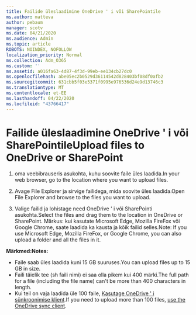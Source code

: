 ```yaml
---
title: Failide üleslaadimine OneDrive ' i või SharePointile
ms.author: matteva
author: pebaum
manager: scotv
ms.date: 04/21/2020
ms.audience: Admin
ms.topic: article
ROBOTS: NOINDEX, NOFOLLOW
localization_priority: Normal
ms.collection: Adm_O365
ms.custom: ''
ms.assetid: a016fa63-4d87-4f3d-99eb-ee134cb27dc0
ms.openlocfilehash: abe05ec2b0529d36114542d828403bf08df0afb2
ms.sourcegitcommit: 631cbb5f03e5371f0995e976536d24e9d13746c3
ms.translationtype: MT
ms.contentlocale: et-EE
ms.lasthandoff: 04/22/2020
ms.locfileid: "43766417"
---
```

# <a name="upload-files-to-onedrive-or-sharepoint"></a><span data-ttu-id="d660e-102">Failide üleslaadimine OneDrive ' i või SharePointile</span><span class="sxs-lookup"><span data-stu-id="d660e-102">Upload files to OneDrive or SharePoint</span></span>

1. <span data-ttu-id="d660e-103">oma veebibrauseris asukohta, kuhu soovite faile üles laadida.</span><span class="sxs-lookup"><span data-stu-id="d660e-103">In your web browser, go to the location where you want to upload files.</span></span>
    
2. <span data-ttu-id="d660e-104">Avage File Explorer ja sirvige failidega, mida soovite üles laadida.</span><span class="sxs-lookup"><span data-stu-id="d660e-104">Open File Explorer and browse to the files you want to upload.</span></span>
    
3. <span data-ttu-id="d660e-105">Valige failid ja lohistage need OneDrive ' i või SharePointi asukohta.</span><span class="sxs-lookup"><span data-stu-id="d660e-105">Select the files and drag them to the location in OneDrive or SharePoint.</span></span> <span data-ttu-id="d660e-106">Märkus: kui kasutate Microsoft Edge, Mozilla FireFox või Google Chrome, saate laadida ka kausta ja kõik failid selles.</span><span class="sxs-lookup"><span data-stu-id="d660e-106">Note: If you use Microsoft Edge, Mozilla FireFox, or Google Chrome, you can also upload a folder and all the files in it.</span></span>
    
<span data-ttu-id="d660e-107">**Märkmed:**</span><span class="sxs-lookup"><span data-stu-id="d660e-107">**Notes:**</span></span>
- <span data-ttu-id="d660e-108">Faile saab üles laadida kuni 15 GB suuruses.</span><span class="sxs-lookup"><span data-stu-id="d660e-108">You can upload files up to 15 GB in size.</span></span> 
- <span data-ttu-id="d660e-109">Faili täielik tee (sh faili nimi) ei saa olla pikem kui 400 märki.</span><span class="sxs-lookup"><span data-stu-id="d660e-109">The full path for a file (including the file name) can't be more than 400 characters in length.</span></span> 
- <span data-ttu-id="d660e-110">Kui teil on vaja laadida üle 100 faile, [Kasutage OneDrive ' i sünkroonimise klient](https://go.microsoft.com/fwlink/?linkid=866427).</span><span class="sxs-lookup"><span data-stu-id="d660e-110">If you need to upload more than 100 files, [use the OneDrive sync client](https://go.microsoft.com/fwlink/?linkid=866427).</span></span> 
  

